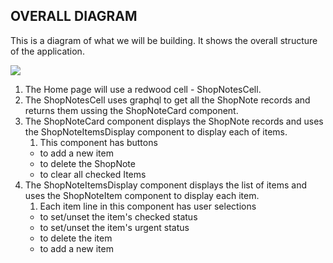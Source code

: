 ## OVERALL DIAGRAM

This is a diagram of what we will be building. It shows the overall structure of the application.

<img src='/ShopNoteOverallDiagram.png' className="w-3/4 mx-auto" />

1. The Home page will use a redwood cell - ShopNotesCell.
2. The ShopNotesCell uses graphql to get all the ShopNote records and returns them ussing the ShopNoteCard component.
3. The ShopNoteCard component displays the ShopNote records and uses the ShopNoteItemsDisplay component to display each of items.
    1. This component has buttons
    - to add a new item
    - to delete the ShopNote
    - to clear all checked Items
4. The ShopNoteItemsDisplay component displays the list of items and uses the ShopNoteItem component to display each item.
    1. Each item line in this component has user selections
    - to set/unset the item's checked status
    - to set/unset the item's urgent status
    - to delete the item
    - to add a new item
